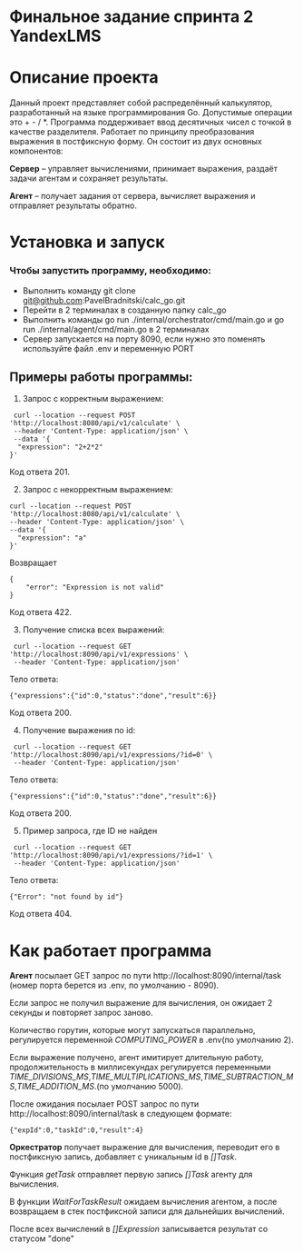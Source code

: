 # Финальное задание спринта 2 YandexLMS
# Описание проекта
Данный проект представляет собой распределённый калькулятор, разработанный на языке программирования Go. Допустимые операции это + - / *.
Программа поддерживает ввод десятичных чисел с точкой в качестве разделителя. Работает по принципу преобразования выражения в постфиксную форму.
Он состоит из двух основных компонентов:

**Сервер** – управляет вычислениями, принимает выражения, раздаёт задачи агентам и сохраняет результаты.

**Агент** – получает задания от сервера, вычисляет выражения и отправляет результаты обратно.

# Установка и запуск

### Чтобы запустить программу, необходимо:
- Выполнить команду git clone git@github.com:PavelBradnitski/calc_go.git
- Перейти в 2 терминалах в созданную папку calc_go
- Выполнить команды go run ./internal/orchestrator/cmd/main.go и go run ./internal/agent/cmd/main.go в 2 терминалах
- Сервер запускается на порту 8090, если нужно это поменять используйте файл .env и переменную PORT

## Примеры работы программы:
1) Запрос с корректным выражением:
```
 curl --location --request POST 'http://localhost:8080/api/v1/calculate' \
 --header 'Content-Type: application/json' \
 --data '{
  "expression": "2+2*2"
}'
```
Код ответа 201.

2) Запрос с некорректным выражением:
```
curl --location --request POST 'http://localhost:8080/api/v1/calculate' \
--header 'Content-Type: application/json' \
--data '{
  "expression": "a"
}'
```
Возвращает 
```
{
    "error": "Expression is not valid"
} 
```
Код ответа 422.

3) Получение списка всех выражений: 
```
 curl --location --request GET 'http://localhost:8090/api/v1/expressions' \
 --header 'Content-Type: application/json'
```

Тело ответа:
```
{"expressions":{"id":0,"status":"done","result":6}}
```
Код ответа 200.

4) Получение выражения по id: 
```
 curl --location --request GET 'http://localhost:8090/api/v1/expressions/?id=0' \
 --header 'Content-Type: application/json'
```

Тело ответа:
```
{"expressions":{"id":0,"status":"done","result":6}}
```
Код ответа 200.

5) Пример запроса, где ID не найден
```
 curl --location --request GET 'http://localhost:8090/api/v1/expressions/?id=1' \ 
 --header 'Content-Type: application/json'
```

Тело ответа:
```
{"Error": "not found by id"}
```
Код ответа 404.

# Как работает программа
**Агент** посылает GET запрос по пути http://localhost:8090/internal/task (номер порта берется из .env, по умолчанию - 8090). 

Если запрос не получил выражение для вычисления, он ожидает 2 секунды и повторяет запрос заново. 

Количество горутин, которые могут запускаться параллельно, регулируется переменной *COMPUTING_POWER* в .env(по умолчанию 2).

Если выражение получено, агент имитирует длительную работу, продолжительность в миллисекундах регулируется переменными *TIME_DIVISIONS_MS*,*TIME_MULTIPLICATIONS_MS*,*TIME_SUBTRACTION_MS*,*TIME_ADDITION_MS*.(по умолчанию 5000).

После ожидания посылает POST запрос по пути http://localhost:8090/internal/task в следующем формате:
```
{"expId":0,"taskId":0,"result":4}
```

**Оркестратор** получает выражение для вычисления, переводит его в постфиксную запись, добавляет с уникальным id в *[]Task*.

Функция *getTask* отправляет первую запись *[]Task* агенту для вычисления.

В функции *WaitForTaskResult* ожидаем вычисления агентом, а после возвращаем в стек постфиксной записи для дальнейших вычислений.

После всех вычислений в *[]Expression* записывается результат со статусом "done"
